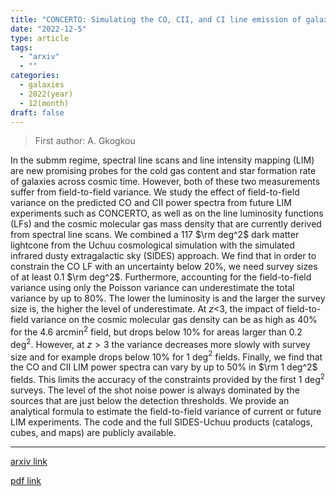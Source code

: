 ```yaml
---
title: "CONCERTO: Simulating the CO, CII, and CI line emission of galaxies in a 117 $\\rm deg^2$ field and the impact of field-to-field variance"
date: "2022-12-5"
type: article
tags:
  - "arxiv"
  - ""
categories:
  - galaxies
  - 2022(year)
  - 12(month)
draft: false
---
```


> First author: A. Gkogkou

 In the submm regime, spectral line scans and line intensity mapping (LIM) are
new promising probes for the cold gas content and star formation rate of
galaxies across cosmic time. However, both of these two measurements suffer
from field-to-field variance. We study the effect of field-to-field variance on
the predicted CO and CII power spectra from future LIM experiments such as
CONCERTO, as well as on the line luminosity functions (LFs) and the cosmic
molecular gas mass density that are currently derived from spectral line scans.
We combined a 117 $\rm deg^2$ dark matter lightcone from the Uchuu cosmological
simulation with the simulated infrared dusty extragalactic sky (SIDES)
approach. We find that in order to constrain the CO LF with an uncertainty
below 20%, we need survey sizes of at least 0.1 $\rm deg^2$. Furthermore,
accounting for the field-to-field variance using only the Poisson variance can
underestimate the total variance by up to 80%. The lower the luminosity is and
the larger the survey size is, the higher the level of underestimate. At $z$<3,
the impact of field-to-field variance on the cosmic molecular gas density can
be as high as 40% for the 4.6 arcmin$^2$ field, but drops below 10% for areas
larger than 0.2 deg$^2$. However, at $z>3$ the variance decreases more slowly
with survey size and for example drops below 10% for 1 deg$^2$ fields. Finally,
we find that the CO and CII LIM power spectra can vary by up to 50% in $\rm 1
deg^2$ fields. This limits the accuracy of the constraints provided by the
first 1 deg$^2$ surveys. The level of the shot noise power is always dominated
by the sources that are just below the detection thresholds. We provide an
analytical formula to estimate the field-to-field variance of current or future
LIM experiments. The code and the full SIDES-Uchuu products (catalogs, cubes,
and maps) are publicly available.

---
[arxiv link](http://arxiv.org/abs/2212.02235v1)

[pdf link](http://arxiv.org/pdf/2212.02235v1)